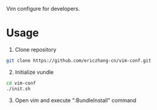 Vim configure for developers.

Usage
=====

1. Clone repository

```bash
git clone https://github.com/ericzhang-cn/vim-conf.git
```

2. Initialize vundle

```bash
cd vim-conf
./init.sh
```

3. Open vim and execute ":BundleInstall" command
